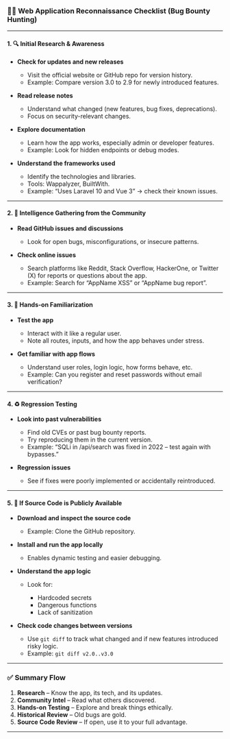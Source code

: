 ### 🕵️‍♂️ Web Application Reconnaissance Checklist (Bug Bounty Hunting)

---

#### 1. 🔍 **Initial Research & Awareness**

* **Check for updates and new releases**

  * Visit the official website or GitHub repo for version history.
  * Example: Compare version 3.0 to 2.9 for newly introduced features.
* **Read release notes**

  * Understand what changed (new features, bug fixes, deprecations).
  * Focus on security-relevant changes.
* **Explore documentation**

  * Learn how the app works, especially admin or developer features.
  * Example: Look for hidden endpoints or debug modes.
* **Understand the frameworks used**

  * Identify the technologies and libraries.
  * Tools: Wappalyzer, BuiltWith.
  * Example: “Uses Laravel 10 and Vue 3” → check their known issues.

---

#### 2. 🧠 **Intelligence Gathering from the Community**

* **Read GitHub issues and discussions**

  * Look for open bugs, misconfigurations, or insecure patterns.
* **Check online issues**

  * Search platforms like Reddit, Stack Overflow, HackerOne, or Twitter (X) for reports or questions about the app.
  * Example: Search for “AppName XSS” or “AppName bug report”.

---

#### 3. 🧪 **Hands-on Familiarization**

* **Test the app**

  * Interact with it like a regular user.
  * Note all routes, inputs, and how the app behaves under stress.
* **Get familiar with app flows**

  * Understand user roles, login logic, how forms behave, etc.
  * Example: Can you register and reset passwords without email verification?

---

#### 4. ♻️ **Regression Testing**

* **Look into past vulnerabilities**

  * Find old CVEs or past bug bounty reports.
  * Try reproducing them in the current version.
  * Example: “SQLi in /api/search was fixed in 2022 – test again with bypasses.”
* **Regression issues**

  * See if fixes were poorly implemented or accidentally reintroduced.

---

#### 5. 🧰 **If Source Code is Publicly Available**

* **Download and inspect the source code**

  * Example: Clone the GitHub repository.
* **Install and run the app locally**

  * Enables dynamic testing and easier debugging.
* **Understand the app logic**

  * Look for:

    * Hardcoded secrets
    * Dangerous functions
    * Lack of sanitization
* **Check code changes between versions**

  * Use `git diff` to track what changed and if new features introduced risky logic.
  * Example: `git diff v2.0..v3.0`

---

### ✅ Summary Flow

1. **Research** – Know the app, its tech, and its updates.
2. **Community Intel** – Read what others discovered.
3. **Hands-on Testing** – Explore and break things ethically.
4. **Historical Review** – Old bugs are gold.
5. **Source Code Review** – If open, use it to your full advantage.

---

